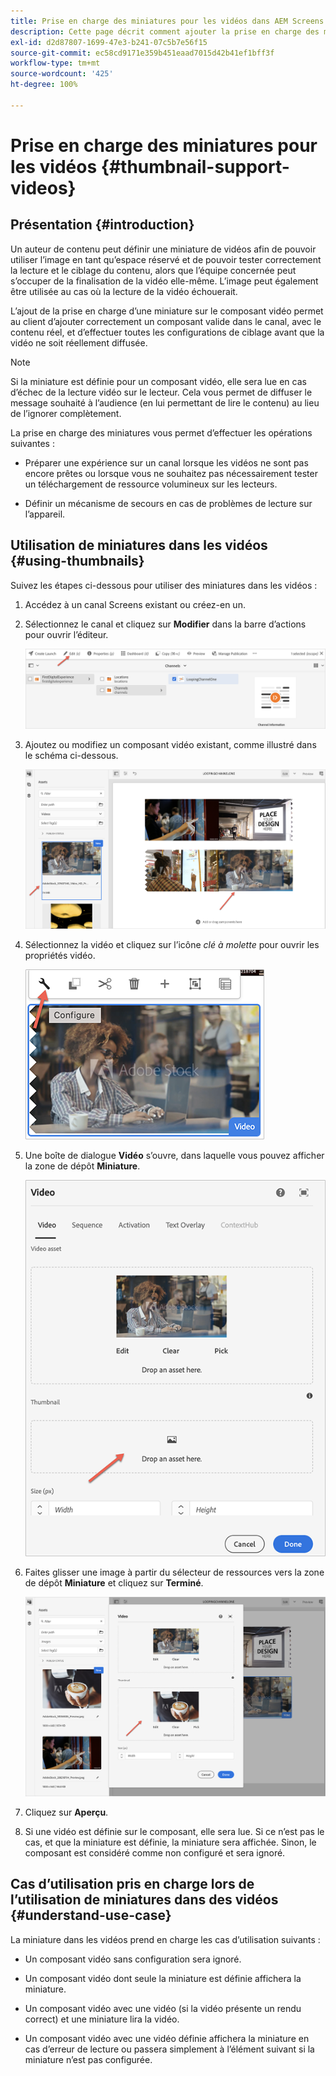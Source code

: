 ```yaml
---
title: Prise en charge des miniatures pour les vidéos dans AEM Screens
description: Cette page décrit comment ajouter la prise en charge des miniatures pour les vidéos dans Screens.
exl-id: d2d87807-1699-47e3-b241-07c5b7e56f15
source-git-commit: ec58cd9171e359b451eaad7015d42b41ef1bff3f
workflow-type: tm+mt
source-wordcount: '425'
ht-degree: 100%

---
```


# Prise en charge des miniatures pour les vidéos {#thumbnail-support-videos}

## Présentation {#introduction}

Un auteur de contenu peut définir une miniature de vidéos afin de pouvoir utiliser l’image en tant qu’espace réservé et de pouvoir tester correctement la lecture et le ciblage du contenu, alors que l’équipe concernée peut s’occuper de la finalisation de la vidéo elle-même. L’image peut également être utilisée au cas où la lecture de la vidéo échouerait.

L’ajout de la prise en charge d’une miniature sur le composant vidéo permet au client d’ajouter correctement un composant valide dans le canal, avec le contenu réel, et d’effectuer toutes les configurations de ciblage avant que la vidéo ne soit réellement diffusée.

>[!NOTE]
>Si la miniature est définie pour un composant vidéo, elle sera lue en cas d’échec de la lecture vidéo sur le lecteur. Cela vous permet de diffuser le message souhaité à l’audience (en lui permettant de lire le contenu) au lieu de l’ignorer complètement.

La prise en charge des miniatures vous permet d’effectuer les opérations suivantes :

* Préparer une expérience sur un canal lorsque les vidéos ne sont pas encore prêtes ou lorsque vous ne souhaitez pas nécessairement tester un téléchargement de ressource volumineux sur les lecteurs.

* Définir un mécanisme de secours en cas de problèmes de lecture sur l’appareil.

## Utilisation de miniatures dans les vidéos {#using-thumbnails}

Suivez les étapes ci-dessous pour utiliser des miniatures dans les vidéos :

1. Accédez à un canal Screens existant ou créez-en un.

1. Sélectionnez le canal et cliquez sur **Modifier** dans la barre d’actions pour ouvrir l’éditeur.

   ![image](/help/user-guide/assets/thumbnails/thumbnail-1.png)

1. Ajoutez ou modifiez un composant vidéo existant, comme illustré dans le schéma ci-dessous.

   ![image](/help/user-guide/assets/thumbnails/thumbnail-2.png)

1. Sélectionnez la vidéo et cliquez sur l’icône *clé à molette* pour ouvrir les propriétés vidéo.

   ![image](/help/user-guide/assets/thumbnails/thumbnail-3.png)

1. Une boîte de dialogue **Vidéo** s’ouvre, dans laquelle vous pouvez afficher la zone de dépôt **Miniature**.

   ![image](/help/user-guide/assets/thumbnails/thumbnail-4.png)

1. Faites glisser une image à partir du sélecteur de ressources vers la zone de dépôt **Miniature** et cliquez sur **Terminé**.

   ![image](/help/user-guide/assets/thumbnails/thumbnail-5.png)

1. Cliquez sur **Aperçu**.

1. Si une vidéo est définie sur le composant, elle sera lue. Si ce n’est pas le cas, et que la miniature est définie, la miniature sera affichée. Sinon, le composant est considéré comme non configuré et sera ignoré.

## Cas d’utilisation pris en charge lors de l’utilisation de miniatures dans des vidéos {#understand-use-case}

La miniature dans les vidéos prend en charge les cas d’utilisation suivants :

* Un composant vidéo sans configuration sera ignoré.

* Un composant vidéo dont seule la miniature est définie affichera la miniature.

* Un composant vidéo avec une vidéo (si la vidéo présente un rendu correct) et une miniature lira la vidéo.

* Un composant vidéo avec une vidéo définie affichera la miniature en cas d’erreur de lecture ou passera simplement à l’élément suivant si la miniature n’est pas configurée.
